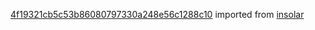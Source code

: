 [4f19321cb5c53b86080797330a248e56c1288c10](https://github.com/insolar/insolar/commit/4f19321cb5c53b86080797330a248e56c1288c10) imported from [insolar](https://github.com/insolar/insolar)
